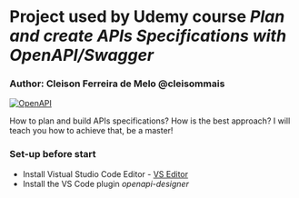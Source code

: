 # Project used by Udemy course *Plan and create APIs Specifications with OpenAPI/Swagger*

### Author: Cleison Ferreira de Melo @cleisommais

[![OpenAPI](https://img.shields.io/badge/OpenAPI-3.0.1-7fd629.svg)](https://swagger.io/docs/specification)

How to plan and build APIs specifications? How is the best approach? I will teach you how to achieve that, be a master!

### Set-up before start

* Install Vistual Studio Code Editor - [VS Editor](https://visualstudio.microsoft.com/vs/)
* Install the VS Code plugin *openapi-designer*



